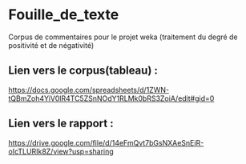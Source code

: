 # Fouille_de_texte
Corpus de commentaires pour le projet weka (traitement du degré de positivité et de négativité)

## Lien vers le corpus(tableau) : 
https://docs.google.com/spreadsheets/d/1ZWN-tQBmZoh4YiV0lR4TC5ZSnNOdY1RLMk0bRS3ZoiA/edit#gid=0

## Lien vers le rapport :
https://drive.google.com/file/d/14eFmQvt7bGsNXAeSnEjR-oIcTLURIk8Z/view?usp=sharing
